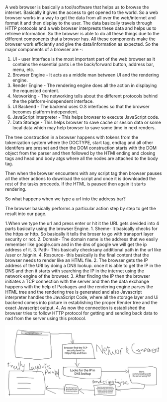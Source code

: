 A web browser is basically a tool/software that helps us to browse the internet. Basically it gives the access to get opened to the world. So a web browser works in a way to get the data from all over the web/internet and format it and then display to the user. The data basically travels through HTTP protocols and a web browser interprests these data and helps us to retrieve information. So the browser is able to do all these things due to the different components that a browser has. All these components make the browser work efficiently and give the data/information as expected. So the major components of a browser are -: 

1. UI - user Interface is the most important part of the web browser as it contains the essential parts i.e the back/forward button, address bar, menu, etc.
2. Browser Engine - It acts as a middle man between UI and the rendering engine.
3. Render Engine - The rendering engine does all the action in displaying the requested content.
4. Networking - The networking tells about the different protocols behind the the platform-independent interface.
5. UI Backend - The backend uses O.S interfaces so that the browser becomes platform independent.
6. JavaScript interpreter - This helps browser to execute JavaScript code.
7. Data Storage - This helps browser to save cache or sesion data or some local data which may help browser to save some time in next renders.

The tree construction in a browser happens with tokens from the tokenization system where the DOCTYPE, start tag, endtag and all other identifers are presnet and then the DOM construction starts with the DOM object from the parser and then followed by the HTMl ending and closing tags and head and body atgs where all the nodes are attached to the body tag.

Then when the browser encounters with any script tag then browser pauses all the other actions to download the script and once it is downloaded the rest of the tasks proceeds. If the HTML is paused then again it starts rendering.

So what happens when we type a url into the address bar?

The browser basically performs a particular action step by step to get the result into our page.

1.When we type the url and press enter or hit it the URL gets devided into 4 parts basically using the browser Engine.
    1. Sheme- It basically checks for the https or http. So basically it tells the broser to go with transport layer security or not.
    2. Domain- The domain name is the address that we easily remember like google.com and in the dns of google we will get the ip address of it.
    3. Path- This basically checksany additional path in the url like /user or /signin.
    4. Resource- this basically is the final content that the browser needs to render like an HTML file.
2. The browser gets the IP address of the URl by doing a DNS lookup. once it is able to get the IP in the DNS and then it starts with searching the IP in the internet using the network engine of the browser.
3. After finding the IP then the browser initiates a TCP connection with the server and then the data exchange happens with the help of Packages and the rendering engine parses the HTML tree and the rendering tree is generated and also Javascript interpreter handles the JavaScript Code, where all the storage layer and Ui backend comes into picture in establishing the proper Render tree and the exact Javascript output.
4. As now the connection is established the browser tries to follow HTTP protocol for getting and sending back data to nad from the server using this protocol.

![alt text](./Drawing.png)
